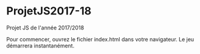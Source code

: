 # ProjetJS2017-18
Projet JS de l'année 2017/2018

Pour commencer, ouvrez le fichier index.html dans votre navigateur. Le jeu démarrera instantanément.